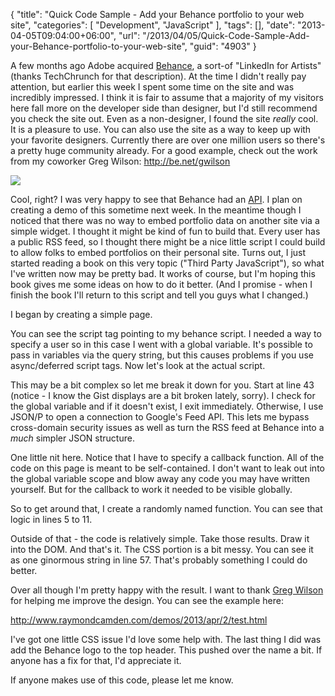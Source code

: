 {
	"title": "Quick Code Sample - Add your Behance portfolio to your web site",
	"categories": [
		"Development",
		"JavaScript"
	],
	"tags": [],
	"date": "2013-04-05T09:04:00+06:00",
	"url": "/2013/04/05/Quick-Code-Sample-Add-your-Behance-portfolio-to-your-web-site",
	"guid": "4903"
}

A few months ago Adobe acquired <a href="http://www.behance.net">Behance</a>, a sort-of "LinkedIn for Artists" (thanks TechChrunch for that description). At the time I didn't really pay attention, but earlier this week I spent some time on the site and was incredibly impressed. I think it is fair to assume that a majority of my visitors here fall more on the developer side than designer, but I'd still recommend you check the site out. Even as a non-designer, I found the site <i>really</i> cool. It is a pleasure to use. You can also use the site as a way to keep up with your favorite designers. Currently there are over one million users so there's a pretty huge community already. For a good example, check out the work from my coworker Greg Wilson: <a href="http://be.net/gwilson">http://be.net/gwilson</a>
<!--more-->
<img src="https://static.raymondcamden.com/images/Screen Shot 2013-04-05 at 8.09.10 AM.png" />

Cool, right? I was very happy to see that Behance had an <a href="http://www.behance.net/dev">API</a>. I plan on creating a demo of this sometime next week. In the meantime though I noticed that there was no way to embed portfolio data on another site via a simple widget. I thought it might be kind of fun to build that. Every user has a public RSS feed, so I thought there might be a nice little script I could build to allow folks to embed portfolios on their personal site. Turns out, I just started reading a book on this very topic ("Third Party JavaScript"), so what I've written now may be pretty bad. It works of course, but I'm hoping this book gives me some ideas on how to do it better. (And I promise - when I finish the book I'll return to this script and tell you guys what I changed.) 

I began by creating a simple page. 

<script src="https://gist.github.com/cfjedimaster/5319111.js"></script>

You can see the script tag pointing to my behance script. I needed a way to specify a user so in this case I went with a global variable. It's possible to pass in variables via the query string, but this causes problems if you use async/deferred script tags. Now let's look at the actual script.

<script src="https://gist.github.com/cfjedimaster/5319115.js"></script>

This may be a bit complex so let me break it down for you. Start at line 43 (notice - I know the Gist displays are a bit broken lately, sorry). I check for the global variable and if it doesn't exist, I exit immediately. Otherwise, I use JSON/P to open a connection to Google's Feed API. This lets me bypass cross-domain security issues as well as turn the RSS feed at Behance into a <i>much</i> simpler JSON structure. 

One little nit here. Notice that I have to specify a callback function. All of the code on this page is meant to be self-contained. I don't want to leak out into the global variable scope and blow away any code you may have written yourself. But for the callback to work it needed to be visible globally.

So to get around that, I create a randomly named function. You can see that logic in lines 5 to 11. 

Outside of that - the code is relatively simple. Take those results. Draw it into the DOM. And that's it. The CSS portion is a bit messy. You can see it as one ginormous string in line 57. That's probably something I could do better. 

Over all though I'm pretty happy with the result. I want to thank <a href="http://gregsramblings.com/">Greg Wilson</a> for helping me improve the design. You can see the example here:

<a href="http://www.raymondcamden.com/demos/2013/apr/2/test.html">http://www.raymondcamden.com/demos/2013/apr/2/test.html</a>

I've got one little CSS issue I'd love some help with. The last thing I did was add the Behance logo to the top header. This pushed over the name a bit. If anyone has a fix for that, I'd appreciate it.

If anyone makes use of this code, please let me know.